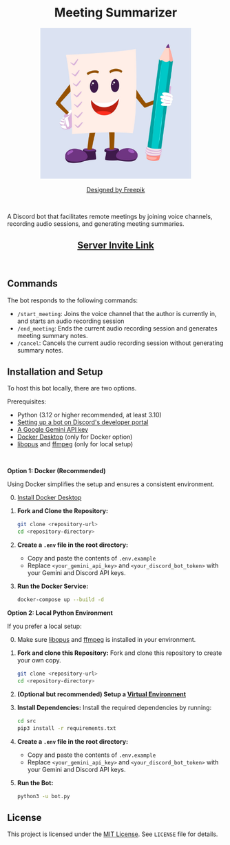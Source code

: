 <h1 align="center"> Meeting Summarizer </h1>

<p align="center">
    <img src="./images/readme/Icon_2000x2000.jpg" height=350 width=350/>
</p>

<p align="center">
    <a href="https://www.freepik.com/free-vector/hand-drawn-flat-paper-cartoon-illustration_156119334.htm#fromView=search&page=1&position=3&uuid=1864ad44-9394-48df-ac88-0bc376a0059b&query=Mascot+notes">Designed by Freepik</a>
</p>

&nbsp;

A Discord bot that facilitates remote meetings by joining voice channels, recording audio 
sessions, and generating meeting summaries.

<h2 align="center">
    <a href="https://discord.com/oauth2/authorize?client_id=1345827055060783104&permissions=274881054720&integration_type=0&scope=bot" target="_blank"> Server Invite Link </a>
</h2>

&nbsp;

## Commands

The bot responds to the following commands:

* `/start_meeting`: Joins the voice channel that the author is currently in, and starts an audio recording session
* `/end_meeting`: Ends the current audio recording session and generates meeting summary notes.
* `/cancel`: Cancels the current audio recording session without generating summary notes.

## Installation and Setup

To host this bot locally, there are two options.

Prerequisites:
* Python (3.12 or higher recommended, at least 3.10)
* [Setting up a bot on Discord's developer portal](./docs/SetupDiscordBot.md)
* [A Google Gemini API key](https://ai.google.dev/gemini-api/docs/api-key)
* [Docker Desktop](https://www.docker.com/products/docker-desktop/) (only for Docker option)
* [libopus](https://github.com/shardlab/discordrb/wiki/Installing-libopus) and [ffmpeg](https://www.ffmpeg.org/download.html) (only for local setup)

&nbsp;

**Option 1: Docker (Recommended)**

Using Docker simplifies the setup and ensures a consistent environment.

0. [Install Docker Desktop](https://www.docker.com/products/docker-desktop/)

1.  **Fork and Clone the Repository:**
    ```bash
    git clone <repository-url>
    cd <repository-directory>
    ```
2.  **Create a `.env` file in the root directory:**
    * Copy and paste the contents of `.env.example`
    * Replace `<your_gemini_api_key>` and `<your_discord_bot_token>` with your Gemini and Discord API keys.
3.  **Run the Docker Service:**
    ```bash
    docker-compose up --build -d
    ```

**Option 2: Local Python Environment**

If you prefer a local setup:

0. Make sure [libopus](https://github.com/shardlab/discordrb/wiki/Installing-libopus) and [ffmpeg](https://www.ffmpeg.org/download.html) is installed in your environment.

1.  **Fork and clone this Repository:**
    Fork and clone this repository to create your own copy.
    ```bash
    git clone <repository-url>
    cd <repository-directory>
    ```
2.  **(Optional but recommended) Setup a [Virtual Environment](https://www.freecodecamp.org/news/how-to-setup-virtual-environments-in-python/)**
3.  **Install Dependencies:**
    Install the required dependencies by running:
    ```bash
    cd src
    pip3 install -r requirements.txt
    ```
4.  **Create a `.env` file in the root directory:**
    * Copy and paste the contents of `.env.example`
    * Replace `<your_gemini_api_key>` and `<your_discord_bot_token>` with your Gemini and Discord API keys.
5.  **Run the Bot:**
    ```bash
    python3 -u bot.py
    ```

## License

This project is licensed under the [MIT License](https://opensource.org/licenses/MIT). See `LICENSE` file for 
details.